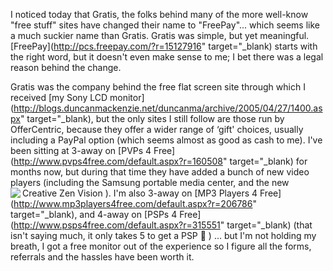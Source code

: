 I noticed today that Gratis, the folks behind many of the more well-know "free stuff" sites have changed their name to "FreePay"... which seems like a much suckier name than Gratis. Gratis was simple, but yet meaningful. [FreePay](http://pcs.freepay.com/?r=15127916" target="_blank) starts with the right word, but it doesn't even make sense to me; I bet there was a legal reason behind the change.

Gratis was the company behind the free flat screen site through which I received [my Sony LCD monitor](http://blogs.duncanmackenzie.net/duncanma/archive/2005/04/27/1400.aspx" target="_blank), but the only sites I still follow are those run by OfferCentric, because they offer a wider range of &#8216;gift' choices, usually including a PayPal option (which seems almost as good as cash to me). I've been sitting at 3-away on [PVPs 4 Free](http://www.pvps4free.com/default.aspx?r=160508" target="_blank) for months now, but during that time they have added a bunch of new video players (including the Samsung portable media center, and the new Creative Zen Vision <img src="http://www.pvps4free.com/images/products/139.jpg" align="left" />). I'm also 3-away on [MP3 Players 4 Free](http://www.mp3players4free.com/default.aspx?r=206786" target="_blank), and 4-away on [PSPs 4 Free](http://www.psps4free.com/default.aspx?r=315551" target="_blank) (that isn't saying much, it only takes 5 to get a PSP 🙂 ) ... but I'm not holding my breath, I got a free monitor out of the experience so I figure all the forms, referrals and the hassles have been worth it.